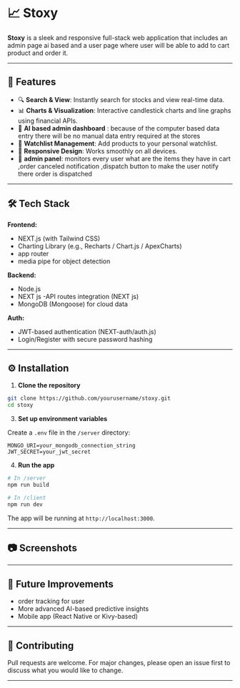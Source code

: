 
# 📈 Stoxy

**Stoxy** is a sleek and responsive full-stack web application that includes an admin page ai based and a user page where user will be able to add to cart product and order it.

---

## 🚀 Features

- 🔍 **Search & View**: Instantly search for stocks and view real-time data.
- 📊 **Charts & Visualization**: Interactive candlestick charts and line graphs using financial APIs.
- 🧠 **AI based admin dashboard** : because of the computer based data entry there will be no manual data entry required at the stores 
- 📁 **Watchlist Management**: Add products to your personal watchlist.
- 📱 **Responsive Design**: Works smoothly on all devices.
- 📱 **admin panel**: monitors every user what are the items they have in cart ,order canceled notification ,dispatch button to make the user notify there order is dispatched 

---

## 🛠️ Tech Stack

**Frontend:**
- NEXT.js (with Tailwind CSS)
- Charting Library (e.g., Recharts / Chart.js / ApexCharts)
- app router
- media pipe for object detection

**Backend:**
- Node.js
- NEXT js
-API routes integration (NEXT js)
- MongoDB (Mongoose) for cloud data

**Auth:**
- JWT-based authentication (NEXT-auth/auth.js)
- Login/Register with secure password hashing

---

## ⚙️ Installation

1. **Clone the repository**
```bash
git clone https://github.com/yourusername/stoxy.git
cd stoxy
```

3. **Set up environment variables**

Create a `.env` file in the `/server` directory:
```env
MONGO_URI=your_mongodb_connection_string
JWT_SECRET=your_jwt_secret
```

4. **Run the app**
```bash
# In /server
npm run build

# In /client
npm run dev
```

The app will be running at `http://localhost:3000`.

---

## 📷 Screenshots

---

## 🧪 Future Improvements
- order tracking for user
- More advanced AI-based predictive insights
- Mobile app (React Native or Kivy-based)

---

## 🙌 Contributing

Pull requests are welcome. For major changes, please open an issue first to discuss what you would like to change.

---

